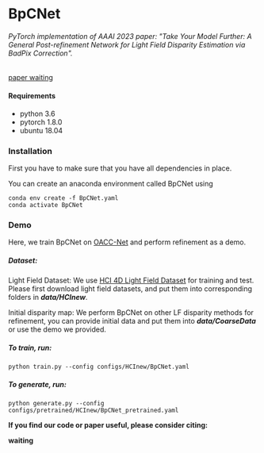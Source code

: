 # BpCNet

###### *PyTorch implementation of AAAI 2023 paper: "Take Your Model Further: A General Post-refinement Network for Light Field Disparity Estimation via BadPix Correction"*.

[paper waiting]()

#### Requirements

- python 3.6
- pytorch 1.8.0
- ubuntu 18.04

### Installation

First you have to make sure that you have all dependencies in place. 

You can create an anaconda environment called BpCNet using

```
conda env create -f BpCNet.yaml
conda activate BpCNet
```

### Demo

Here, we train BpCNet on [OACC-Net](https://github.com/YingqianWang/OACC-Net) and perform refinement as a demo.

##### Dataset: 

Light Field Dataset: We use [HCI 4D Light Field Dataset](https://lightfield-analysis.uni-konstanz.de/) for training and test. Please first download light field datasets, and put them into corresponding folders in ***data/HCInew***.

Initial disparity map: We perform BpCNet on other LF disparity methods for refinement, you can provide initial data and put them into ***data/CoarseData*** or use the demo we provided.

##### To train, run:

```
python train.py --config configs/HCInew/BpCNet.yaml 
```

##### To generate, run:

```
python generate.py --config configs/pretrained/HCInew/BpCNet_pretrained.yaml 
```



**If you find our code or paper useful, please consider citing:**

**waiting**






